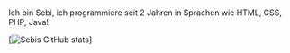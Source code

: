 ### 

Ich bin Sebi, 
ich programmiere seit 2 Jahren in Sprachen wie HTML, CSS, PHP, Java!

[![Sebis GitHub stats](https://github-readme-stats.vercel.app/api?username=ItsSebis)]
